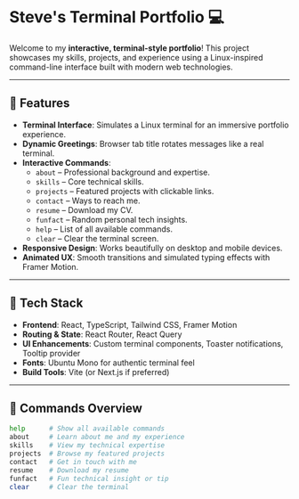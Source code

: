 # Steve's Terminal Portfolio 💻

Welcome to my **interactive, terminal-style portfolio**! This project showcases my skills, projects, and experience using a Linux-inspired command-line interface built with modern web technologies.

---

## 🔹 Features

- **Terminal Interface**: Simulates a Linux terminal for an immersive portfolio experience.
- **Dynamic Greetings**: Browser tab title rotates messages like a real terminal.
- **Interactive Commands**:
  - `about` – Professional background and expertise.
  - `skills` – Core technical skills.
  - `projects` – Featured projects with clickable links.
  - `contact` – Ways to reach me.
  - `resume` – Download my CV.
  - `funfact` – Random personal tech insights.
  - `help` – List of all available commands.
  - `clear` – Clear the terminal screen.
- **Responsive Design**: Works beautifully on desktop and mobile devices.
- **Animated UX**: Smooth transitions and simulated typing effects with Framer Motion.

---

## 🔹 Tech Stack

- **Frontend**: React, TypeScript, Tailwind CSS, Framer Motion
- **Routing & State**: React Router, React Query
- **UI Enhancements**: Custom terminal components, Toaster notifications, Tooltip provider
- **Fonts**: Ubuntu Mono for authentic terminal feel
- **Build Tools**: Vite (or Next.js if preferred)

---

## 🔹 Commands Overview

```bash
help      # Show all available commands
about     # Learn about me and my experience
skills    # View my technical expertise
projects  # Browse my featured projects
contact   # Get in touch with me
resume    # Download my resume
funfact   # Fun technical insight or tip
clear     # Clear the terminal
